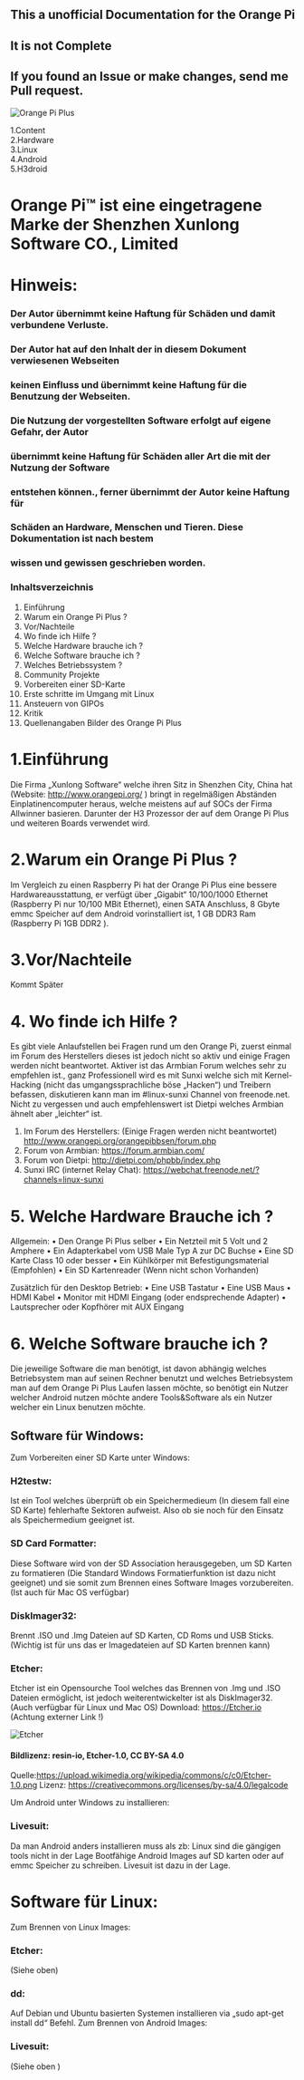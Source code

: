 ## This a unofficial Documentation for the Orange Pi
## It is not Complete
## If you found an Issue or make changes, send me Pull request. 

![Orange Pi Plus](OPi+.PNG) 
 
1.Content   
2.Hardware       
3.Linux   
4.Android   
5.H3droid  

# Orange Pi™ ist eine eingetragene Marke der Shenzhen Xunlong Software CO., Limited  
# Hinweis:
### Der Autor übernimmt keine Haftung für Schäden und damit verbundene Verluste.
### Der Autor hat auf den Inhalt der in diesem Dokument verwiesenen Webseiten
### keinen Einfluss und übernimmt keine Haftung für die Benutzung der Webseiten.
### Die Nutzung der vorgestellten Software erfolgt auf eigene Gefahr, der Autor
### übernimmt keine Haftung für Schäden aller Art die mit der Nutzung der Software
### entstehen können., ferner übernimmt der Autor keine Haftung für
### Schäden an Hardware, Menschen und Tieren. Diese Dokumentation ist nach bestem
### wissen und gewissen geschrieben worden.  

### Inhaltsverzeichnis
1. Einführung 
2. Warum ein Orange Pi Plus ? 
3. Vor/Nachteile 
4. Wo finde ich Hilfe ? 
5. Welche Hardware brauche ich ? 
6. Welche Software brauche ich ? 
7. Welches Betriebssystem ? 
8. Community Projekte 
9. Vorbereiten einer SD-Karte 
10. Erste schritte im Umgang mit Linux 
11. Ansteuern von GIPOs 
12. Kritik 
13. Quellenangaben 
Bilder des Orange Pi Plus 

# 1.Einführung 
Die Firma „Xunlong Software“ welche ihren Sitz in Shenzhen City, China hat (Website: 
http://www.orangepi.org/ ) bringt in regelmäßigen Abständen Einplatinencomputer heraus, welche 
meistens auf auf SOCs der Firma Allwinner basieren. Darunter der H3 Prozessor der 
auf dem Orange Pi Plus und weiteren Boards verwendet wird. 

# 2.Warum ein Orange Pi Plus ? 
Im Vergleich zu einen Raspberry Pi hat der Orange Pi Plus eine bessere Hardwareausstattung, 
er verfügt über „Gigabit“ 10/100/1000 Ethernet (Raspberry Pi nur 10/100 MBit Ethernet), 
einen SATA Anschluss, 8 Gbyte emmc Speicher auf dem Android vorinstalliert ist, 1 GB DDR3 
Ram (Raspberry Pi 1GB DDR2 ). 

# 3.Vor/Nachteile
 Kommt Später 
# 4. Wo finde ich Hilfe ? 
Es gibt viele Anlaufstellen bei Fragen rund um den Orange Pi, zuerst einmal im Forum des 
Herstellers dieses ist jedoch nicht so aktiv und einige Fragen werden nicht beantwortet. Aktiver ist 
das Armbian Forum welches sehr zu empfehlen ist., ganz Professionell wird es mit Sunxi welche 
sich mit Kernel-Hacking (nicht das umgangssprachliche böse „Hacken“) und Treibern befassen, 
diskutieren kann man im #linux-sunxi Channel von freenode.net. Nicht zu vergessen und auch 
empfehlenswert ist Dietpi welches Armbian ähnelt aber „leichter“ ist.

1. Im Forum des Herstellers: (Einige Fragen werden nicht beantwortet) 
http://www.orangepi.org/orangepibbsen/forum.php 
2. Forum von Armbian: https://forum.armbian.com/ 
3. Forum von Dietpi: http://dietpi.com/phpbb/index.php 
4. Sunxi IRC (internet Relay Chat): https://webchat.freenode.net/?channels=linux-sunxi 

# 5. Welche Hardware Brauche ich ?
Allgemein:
• Den Orange Pi Plus selber
• Ein Netzteil mit 5 Volt und 2 Amphere
• Ein Adapterkabel vom USB Male Typ A zur DC Buchse
• Eine SD Karte Class 10 oder besser
• Ein Kühlkörper mit Befestigungsmaterial (Empfohlen)
• Ein SD Kartenreader (Wenn nicht schon Vorhanden)

Zusätzlich für den Desktop Betrieb:
• Eine USB Tastatur
• Eine USB Maus
• HDMI Kabel
• Monitor mit HDMI Eingang (oder endsprechende Adapter)
• Lautsprecher oder Kopfhörer mit AUX Eingang

# 6. Welche Software brauche ich ?
Die jeweilige Software die man benötigt, ist davon abhängig welches Betriebsystem man auf seinen
Rechner benutzt und welches Betriebsystem man auf dem Orange Pi Plus Laufen lassen möchte, so
benötigt ein Nutzer welcher Android nutzen möchte andere Tools&Software als ein Nutzer welcher
ein Linux benutzen möchte.

## Software für Windows:
Zum Vorbereiten einer SD Karte unter Windows:
### H2testw:
Ist ein Tool welches überprüft ob ein Speichermedieum (In diesem fall eine SD Karte)
fehlerhafte Sektoren aufweist. Also ob sie noch für den Einsatz als Speichermedium geeignet ist.
### SD Card Formatter:
Diese Software wird von der SD Association herausgegeben, um SD Karten
zu formatieren (Die Standard Windows Formatierfunktion ist dazu nicht geeignet) und sie somit
zum Brennen eines Software Images vorzubereiten. (Ist auch für Mac OS verfügbar)

### DiskImager32:
Brennt .ISO und .Img Dateien auf SD Karten, CD Roms und USB Sticks.
(Wichtig ist für uns das er Imagedateien auf SD Karten brennen kann)
### Etcher: 

Etcher ist ein Opensourche Tool welches das Brennen von .Img und .ISO Dateien
ermöglicht, ist jedoch weiterentwickelter ist als DiskImager32. (Auch verfügbar für Linux und Mac
OS) Download: https://Etcher.io (Achtung externer Link !)

![Etcher](Etcher.png "Etcher")
#### Bildlizenz: resin-io, Etcher-1.0, CC BY-SA 4.0
Quelle:https://upload.wikimedia.org/wikipedia/commons/c/c0/Etcher-1.0.png
Lizenz: https://creativecommons.org/licenses/by-sa/4.0/legalcode

Um Android unter Windows zu installieren:

### Livesuit:
Da  man Android anders installieren muss als zb: Linux sind die gängigen tools nicht in der Lage
Bootfähige Android Images auf SD karten oder auf emmc Speicher zu schreiben. Livesuit ist dazu
in der Lage.
# Software für Linux:
Zum Brennen von Linux Images:
### Etcher: 
(Siehe oben)
### dd: 
Auf Debian und Ubuntu basierten Systemen installieren via „sudo apt-get install dd“ Befehl.
Zum Brennen von Android Images:
### Livesuit: 
(Siehe oben )
